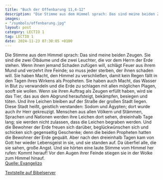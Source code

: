 ```yaml
---
title: "Buch der Offenbarung 11,4-12"
description: "Die Stimme aus dem Himmel sprach: Das sind meine beiden Zeugen. Sie sind die zwei Ölbäume und die zwei Leuchter, die vor dem Herrn der Erde stehen. Wenn ihnen jemand Schaden zufügen will, schlägt Feuer aus ihrem Mund und verzehrt ihre Feinde; so muss jeder sterben, der ihnen scha...."
images:
- "/symbols/offenbarung.jpg"
layout: post
category: LECTIO 1
tag: LECTIO 1
date: 2024-11-23 07:30:05 +0100
---
```

Die Stimme aus dem Himmel sprach: Das sind meine beiden Zeugen. Sie sind die zwei Ölbäume und die zwei Leuchter, die vor dem Herrn der Erde stehen.
Wenn ihnen jemand Schaden zufügen will, schlägt Feuer aus ihrem Mund und verzehrt ihre Feinde; so muss jeder sterben, der ihnen schaden will.<!--more-->
Sie haben Macht, den Himmel zu verschließen, damit kein Regen fällt in den Tagen ihres Wirkens als Propheten. Sie haben auch Macht, das Wasser in Blut zu verwandeln und die Erde zu schlagen mit allen möglichen Plagen, sooft sie wollen.
Wenn sie ihren Auftrag als Zeugen erfüllt haben, wird sie das Tier, das aus dem Abgrund heraufsteigt, bekämpfen, besiegen und töten.
Und ihre Leichen bleiben auf der Straße der großen Stadt liegen. Diese Stadt heißt, geistlich verstanden: Sodom und Ägypten; dort wurde auch ihr Herr gekreuzigt.
Menschen aus allen Völkern und Stämmen, Sprachen und Nationen werden ihre Leichen dort sehen, dreieinhalb Tage lang; sie werden nicht zulassen, dass die Leichen begraben werden.
Und die Bewohner der Erde freuen sich darüber, beglückwünschen sich und schicken sich gegenseitig Geschenke; denn die beiden Propheten hatten die Bewohner der Erde gequält.
Aber nach den dreieinhalb Tagen kam von Gott her wieder Lebensgeist in sie, und sie standen auf. Da überfiel alle, die sie sahen, große Angst.
Und sie hörten eine laute Stimme vom Himmel her rufen: Kommt herauf! Vor den Augen ihrer Feinde stiegen sie in der Wolke zum Himmel hinauf.<br>
[Quelle: Evangelizo](https://evangeliumtagfuertag.org/DE/gospel)

[Textstelle auf Bibelserver](https://www.bibleserver.com/EU/Offenbarung11,4-12)
